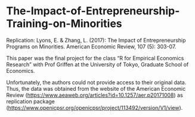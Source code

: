 # The-Impact-of-Entrepreneurship-Training-on-Minorities
Replication: Lyons, E. & Zhang, L. (2017): The Impact of Entrepreneurship Programs on Minorities. American Economic Review, 107 (5): 303-07.

This paper was the final project for the class “R for Empirical Economics Research” with Prof Griffen at the University of Tokyo, Graduate School of Economics.

Unfortunately, the authors could not provide access to their original data.
Thus, the data was obtained from the website of the American Economic Review (https://www.aeaweb.org/articles?id=10.1257/aer.p20171008) as replication package (https://www.openicpsr.org/openicpsr/project/113492/version/V1/view).
